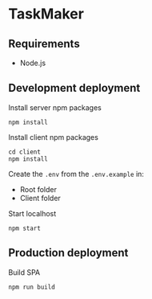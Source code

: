 # TaskMaker

## Requirements
- Node.js

## Development deployment

Install server npm packages
```
npm install
```
Install client npm packages
```
cd client
npm install
```
Create the `.env` from the `.env.example` in:

- Root folder
- Client folder

Start localhost

```
npm start
```

## Production deployment

Build SPA
```
npm run build
```